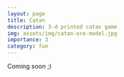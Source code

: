 ```yaml
---
layout: page
title: Catan
description: 3-d printed catan game
img: assets/img/catan-ore-model.jpg
importance: 3
category: fun
---
```


Coming soon ;)